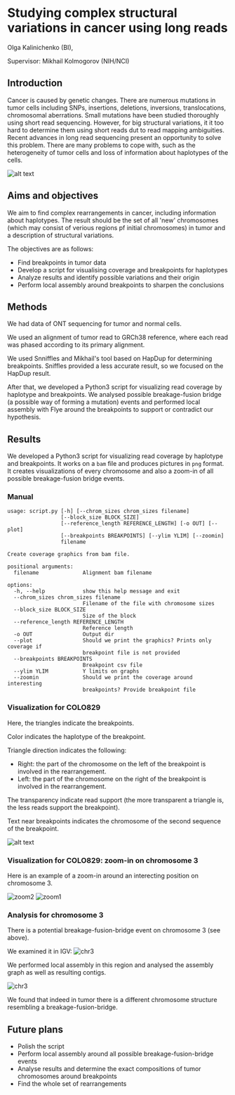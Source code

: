 # Studying complex structural variations in cancer using long reads

Olga Kalinichenko (BI),

Supervisor: Mikhail Kolmogorov (NIH/NCI)

## Introduction

Cancer is caused by genetic changes. There are numerous mutations in tumor cells including 
SNPs, insertions, deletions, inversions, translocations, chromosomal aberrations. 
Small mutations have been studied thoroughly using short read sequencing. However, for big structural variations, it it too hard to determine them using short reads dut to read mapping ambiguities. Recent advances in long read sequencing present an opportunity to solve this problem.
There are many problems to cope with, such as the heterogeneity of tumor cells and loss of information about haplotypes of the cells.

![alt text](https://github.com/madshuttlecock/structural-variations/blob/main/ris.png)


## Aims and objectives

We aim to find complex rearrangements in cancer, including information about haplotypes. The result should be the set of all 'new' chromosomes (which may consist of verious regions pf initial chromosomes) in tumor and a description of structural variations.  

The objectives are as follows:

* Find breakpoints in tumor data
* Develop a script for visualising coverage and breakpoints for haplotypes
* Analyze results and identify possible variations and their origin
* Perform local assembly around breakpoints to sharpen the conclusions


## Methods

We had data of ONT sequencing for tumor and normal cells.

We used an alignment of tumor read to GRCh38 reference, where each read was phased according to its primary alignment.

We used Snniffles and Mikhail's tool based on HapDup for determining breakpoints. Sniffles provided a less accurate result, so we focused on the HapDup result.

After that, we developed a Python3 script for visualizing read coverage by haplotype and breakpoints. We analysed possible breakage-fusion bridge (a possible way of forming a mutation) events and performed local assembly with Flye around the breakpoints to support or contradict our hypothesis.


## Results 

We developed a Python3 script for visualizing read coverage by haplotype and breakpoints. It works on a `bam` file and produces pictures in `png` format. It creates visualizations of every chromosome and also a zoom-in of all possible breakage-fusion bridge events.

### Manual


~~~text
usage: script.py [-h] [--chrom_sizes chrom_sizes filename]
                 [--block_size BLOCK_SIZE]
                 [--reference_length REFERENCE_LENGTH] [-o OUT] [--plot]
                 [--breakpoints BREAKPOINTS] [--ylim YLIM] [--zoomin]
                 filename

Create coverage graphics from bam file.

positional arguments:
  filename              Alignment bam filename

options:
  -h, --help            show this help message and exit
  --chrom_sizes chrom_sizes filename
                        Filename of the file with chromosome sizes
  --block_size BLOCK_SIZE
                        Size of the block
  --reference_length REFERENCE_LENGTH
                        Reference length
  -o OUT                Output dir
  --plot                Should we print the graphics? Prints only coverage if
                        breakpoint file is not provided
  --breakpoints BREAKPOINTS
                        Breakpoint csv file
  --ylim YLIM           Y limits on graphs
  --zoomin              Should we print the coverage around interesting
                        breakpoints? Provide breakpoint file
~~~

### Visualization for COLO829

Here, the triangles indicate the breakpoints.

Color indicates the haplotype of the breakpoint.

Triangle direction indicates the following:

* Right: the part of the chromosome on the left of the breakpoint is involved in the rearrangement.
* Left: the part of the chromosome on the right of the breakpoint is involved in the rearrangement.

The transparency indicate read support (the more transparent a triangle is, the less reads support the breakpoint).

Text near breakpoints indicates the chromosome of the second sequence of the breakpoint.

![alt text](https://github.com/madshuttlecock/structural-variations/blob/main/res1.png)

### Visualization for COLO829: zoom-in on chromosome 3

Here is an example of a zoom-in around an interecting position on chromosome 3.


![zoom2](https://user-images.githubusercontent.com/22745262/169700274-430db595-a9f5-4334-80a4-183228331b1e.png)
![zoom1](https://user-images.githubusercontent.com/22745262/169700270-39d4ae0d-d68a-4c26-bb6a-5d47576cf4f1.png)


### Analysis for chromosome 3

There is a potential breakage-fusion-bridge event on chromosome 3 (see above).

We examined it in IGV:
![chr3](https://github.com/madshuttlecock/structural-variations/blob/main/chr3.png)

We performed local assembly in this region and analysed the assembly graph as well as resulting contigs.

![chr3](https://github.com/madshuttlecock/structural-variations/blob/main/graph.png)


We found that indeed in tumor there is a different chromosome structure resembling a breakage-fusion-bridge.

## Future plans

* Polish the script
* Perform local assembly around all possible breakage-fusion-bridge events
* Analyse results and determine the exact compositions of tumor chromosomes around breakpoints
* Find the whole set of rearrangements






